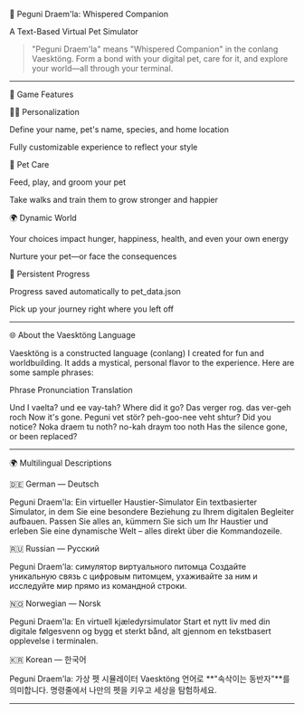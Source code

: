 🐾 Peguni Draem'la: Whispered Companion

A Text-Based Virtual Pet Simulator

> "Peguni Draem'la" means "Whispered Companion" in the conlang Vaesktöng.
Form a bond with your digital pet, care for it, and explore your world—all through your terminal.




---

🌟 Game Features

🧑‍🎨 Personalization

Define your name, pet's name, species, and home location

Fully customizable experience to reflect your style


🐶 Pet Care

Feed, play, and groom your pet

Take walks and train them to grow stronger and happier


🌍 Dynamic World

Your choices impact hunger, happiness, health, and even your own energy

Nurture your pet—or face the consequences


💾 Persistent Progress

Progress saved automatically to pet_data.json

Pick up your journey right where you left off



---

🌐 About the Vaesktöng Language

Vaesktöng is a constructed language (conlang) I created for fun and worldbuilding.
It adds a mystical, personal flavor to the experience. Here are some sample phrases:

Phrase	Pronunciation	Translation

Und I vaelta?	und ee vay-tah?	Where did it go?
Das verger rog.	das ver-geh roch	Now it's gone.
Peguni vet stör?	peh-goo-nee veht shtur?	Did you notice?
Noka draem tu noth?	no-kah draym too noth	Has the silence gone, or been replaced?



---

🌍 Multilingual Descriptions

🇩🇪 German — Deutsch

Peguni Draem'la: Ein virtueller Haustier-Simulator
Ein textbasierter Simulator, in dem Sie eine besondere Beziehung zu Ihrem digitalen Begleiter aufbauen. Passen Sie alles an, kümmern Sie sich um Ihr Haustier und erleben Sie eine dynamische Welt – alles direkt über die Kommandozeile.

🇷🇺 Russian — Русский

Peguni Draem'la: симулятор виртуального питомца
Создайте уникальную связь с цифровым питомцем, ухаживайте за ним и исследуйте мир прямо из командной строки.

🇳🇴 Norwegian — Norsk

Peguni Draem'la: En virtuell kjæledyrsimulator
Start et nytt liv med din digitale følgesvenn og bygg et sterkt bånd, alt gjennom en tekstbasert opplevelse i terminalen.

🇰🇷 Korean — 한국어

Peguni Draem'la: 가상 펫 시뮬레이터
Vaesktöng 언어로 **"속삭이는 동반자"**를 의미합니다. 명령줄에서 나만의 펫을 키우고 세상을 탐험하세요.


---
